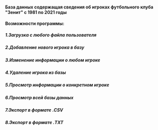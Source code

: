#### База данных содержащая сведения об игроках футбольного клуба "Зенит" с 1981 по 2021 годы
#### Возможности программы:
##### 1.Загрузка с любого файла пользователя
##### 2.Добавление нового игрока в базу
##### 3.Изменение информации о любом игроке 
##### 4.Удаление игрока из базы
##### 5.Просмотр информации о конкретном игроке 
##### 6.Просмотр всей базы данных 
##### 7.Экспорт в формате .CSV
##### 8.Экспорт в формате .TXT
